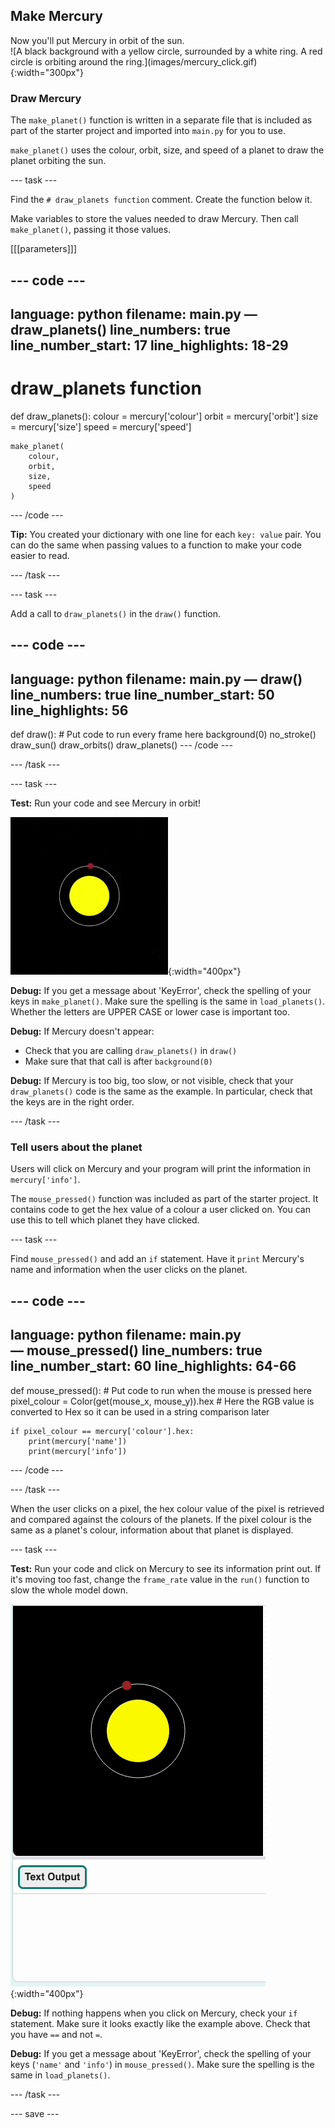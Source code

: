 ## Make Mercury

<div style="display: flex; flex-wrap: wrap">
<div style="flex-basis: 200px; flex-grow: 1; margin-right: 15px;">
Now you'll put Mercury in orbit of the sun.
</div>
<div>
![A black background with a yellow circle, surrounded by a white ring. A red circle is orbiting around the ring.](images/mercury_click.gif){:width="300px"}
</div>
</div>

### Draw Mercury

The `make_planet()` function is written in a separate file that is included as part of the starter project and imported into `main.py` for you to use.

`make_planet()` uses the colour, orbit, size, and speed of a planet to draw the planet orbiting the sun.

--- task ---

Find the `# draw_planets function` comment. Create the function below it. 

Make variables to store the values needed to draw Mercury. Then call `make_planet()`, passing it those values.

[[[parameters]]]

--- code ---
---
language: python
filename: main.py — draw_planets()
line_numbers: true
line_number_start: 17
line_highlights: 18-29
---
# draw_planets function
def draw_planets():
    colour = mercury['colour']
    orbit = mercury['orbit']
    size = mercury['size']
    speed = mercury['speed']

    make_planet(
        colour, 
        orbit, 
        size, 
        speed
    )
--- /code ---

**Tip:** You created your dictionary with one line for each `key: value` pair. You can do the same when passing values to a function to make your code easier to read.

--- /task ---

--- task ---

Add a call to `draw_planets()` in the `draw()` function.

--- code ---
---
language: python
filename: main.py — draw()
line_numbers: true
line_number_start: 50
line_highlights: 56
---
def draw():
    # Put code to run every frame here
    background(0)
    no_stroke()
    draw_sun()
    draw_orbits()
    draw_planets()
--- /code ---

--- /task ---

--- task ---

**Test:** Run your code and see Mercury in orbit!

![A black background with a yellow circle, surrounded by a white ring. A red circle is orbiting around the ring.](images/mercury.gif){:width="400px"}

**Debug:** If you get a message about 'KeyError', check the spelling of your keys in `make_planet()`. Make sure the spelling is the same in `load_planets()`. Whether the letters are UPPER CASE or lower case is important too.

**Debug:** If Mercury doesn't appear:
 - Check that you are calling `draw_planets()` in `draw()` 
 - Make sure that that call is after `background(0)`

**Debug:** If Mercury is too big, too slow, or not visible, check that your `draw_planets()` code is the same as the example. In particular, check that the keys are in the right order.

--- /task ---

### Tell users about the planet

Users will click on Mercury and your program will print the information in `mercury['info']`.

The `mouse_pressed()` function was included as part of the starter project. It contains code to get the hex value of a colour a user clicked on. You can use this to tell which planet they have clicked.

--- task ---

Find `mouse_pressed()` and add an `if` statement. Have it `print` Mercury's name and information when the user clicks on the planet.

--- code ---
---
language: python
filename: main.py — mouse_pressed()
line_numbers: true
line_number_start: 60
line_highlights: 64-66
---
def mouse_pressed():
    # Put code to run when the mouse is pressed here
    pixel_colour = Color(get(mouse_x, mouse_y)).hex  # Here the RGB value is converted to Hex so it can be used in a string comparison later

    if pixel_colour == mercury['colour'].hex:
        print(mercury['name'])
        print(mercury['info'])

--- /code ---

--- /task ---

When the user clicks on a pixel, the hex colour value of the pixel is retrieved and compared against the colours of the planets. If the pixel colour is the same as a planet's colour, information about that planet is displayed.

--- task ---

**Test:** Run your code and click on Mercury to see its information print out. If it's moving too fast, change the `frame_rate` value in the `run()` function to slow the whole model down.

![A black background with a yellow circle, surrounded by a white ring. A red circle is orbiting around the ring. Information about Mercury appears in the text output.](images/mercury_click.gif){:width="400px"}

**Debug:** If nothing happens when you click on Mercury, check your `if` statement. Make sure it looks exactly like the example above. Check that you have `==` and not `=`.

**Debug:** If you get a message about 'KeyError', check the spelling of your keys (`'name'` and `'info'`) in `mouse_pressed()`. Make sure the spelling is the same in `load_planets()`.

--- /task ---

--- save ---
